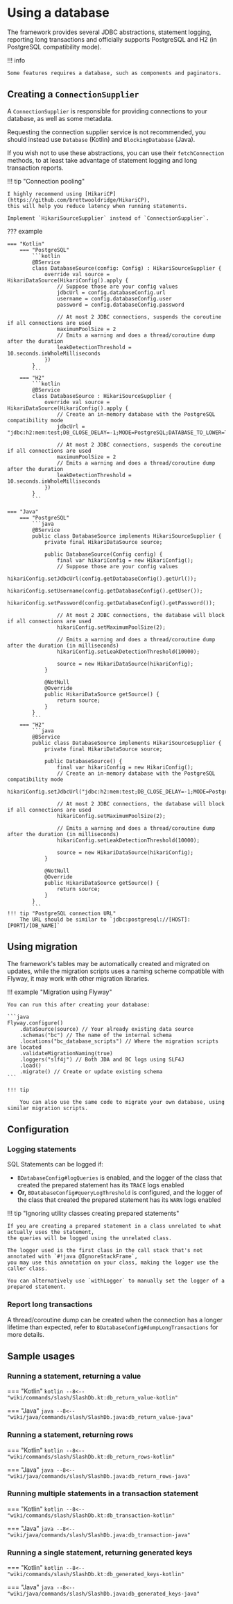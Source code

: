 # Using a database

The framework provides several JDBC abstractions, statement logging, reporting long transactions
and officially supports PostgreSQL and H2 (in PostgreSQL compatibility mode).

!!! info

    Some features requires a database, such as components and paginators.

[//]: # (TODO add components link above)

## Creating a `ConnectionSupplier`

A `ConnectionSupplier` is responsible for providing connections to your database, as well as some metadata.

Requesting the connection supplier service is not recommended,
you should instead use `Database` (Kotlin) and `BlockingDatabase` (Java).

If you wish not to use these abstractions, you can use their `fetchConnection` methods,
to at least take advantage of statement logging and long transaction reports.

!!! tip "Connection pooling"

    I highly recommend using [HikariCP](https://github.com/brettwooldridge/HikariCP), 
    this will help you reduce latency when running statements.

    Implement `HikariSourceSupplier` instead of `ConnectionSupplier`.

??? example

    === "Kotlin"
        === "PostgreSQL"
            ```kotlin
            @BService
            class DatabaseSource(config: Config) : HikariSourceSupplier {
                override val source = HikariDataSource(HikariConfig().apply {
                    // Suppose those are your config values
                    jdbcUrl = config.databaseConfig.url
                    username = config.databaseConfig.user
                    password = config.databaseConfig.password
            
                    // At most 2 JDBC connections, suspends the coroutine if all connections are used
                    maximumPoolSize = 2
                    // Emits a warning and does a thread/coroutine dump after the duration
                    leakDetectionThreshold = 10.seconds.inWholeMilliseconds
                })
            }
            ```
        === "H2"
            ```kotlin
            @BService
            class DatabaseSource : HikariSourceSupplier {
                override val source = HikariDataSource(HikariConfig().apply {
                    // Create an in-memory database with the PostgreSQL compatibility mode
                    jdbcUrl = "jdbc:h2:mem:test;DB_CLOSE_DELAY=-1;MODE=PostgreSQL;DATABASE_TO_LOWER=TRUE;DEFAULT_NULL_ORDERING=HIGH"
            
                    // At most 2 JDBC connections, suspends the coroutine if all connections are used
                    maximumPoolSize = 2
                    // Emits a warning and does a thread/coroutine dump after the duration
                    leakDetectionThreshold = 10.seconds.inWholeMilliseconds
                })
            }
            ```

    === "Java"
        === "PostgreSQL"
            ```java
            @BService
            public class DatabaseSource implements HikariSourceSupplier {
                private final HikariDataSource source;
            
                public DatabaseSource(Config config) {
                    final var hikariConfig = new HikariConfig();
                    // Suppose those are your config values
                    hikariConfig.setJdbcUrl(config.getDatabaseConfig().getUrl());
                    hikariConfig.setUsername(config.getDatabaseConfig().getUser());
                    hikariConfig.setPassword(config.getDatabaseConfig().getPassword());
            
                    // At most 2 JDBC connections, the database will block if all connections are used
                    hikariConfig.setMaximumPoolSize(2);
            
                    // Emits a warning and does a thread/coroutine dump after the duration (in milliseconds)
                    hikariConfig.setLeakDetectionThreshold(10000);
            
                    source = new HikariDataSource(hikariConfig);
                }
            
                @NotNull
                @Override
                public HikariDataSource getSource() {
                    return source;
                }
            }
            ```
        === "H2"
            ```java
            @BService
            public class DatabaseSource implements HikariSourceSupplier {
                private final HikariDataSource source;
            
                public DatabaseSource() {
                    final var hikariConfig = new HikariConfig();
                    // Create an in-memory database with the PostgreSQL compatibility mode
                    hikariConfig.setJdbcUrl("jdbc:h2:mem:test;DB_CLOSE_DELAY=-1;MODE=PostgreSQL;DATABASE_TO_LOWER=TRUE;DEFAULT_NULL_ORDERING=HIGH");
            
                    // At most 2 JDBC connections, the database will block if all connections are used
                    hikariConfig.setMaximumPoolSize(2);
            
                    // Emits a warning and does a thread/coroutine dump after the duration (in milliseconds)
                    hikariConfig.setLeakDetectionThreshold(10000);
            
                    source = new HikariDataSource(hikariConfig);
                }
            
                @NotNull
                @Override
                public HikariDataSource getSource() {
                    return source;
                }
            }
            ```
    !!! tip "PostgreSQL connection URL"
        The URL should be similar to `jdbc:postgresql://[HOST]:[PORT]/[DB_NAME]`

## Using migration
The framework's tables may be automatically created and migrated on updates,
while the migration scripts uses a naming scheme compatible with Flyway, it may work with other migration libraries.

!!! example "Migration using Flyway"

    You can run this after creating your database:

    ```java
    Flyway.configure()
        .dataSource(source) // Your already existing data source
        .schemas("bc") // The name of the internal schema
        .locations("bc_database_scripts") // Where the migration scripts are located
        .validateMigrationNaming(true)
        .loggers("slf4j") // Both JDA and BC logs using SLF4J
        .load()
        .migrate() // Create or update existing schema
    ```

    !!! tip

        You can also use the same code to migrate your own database, using similar migration scripts.

## Configuration
### Logging statements
SQL Statements can be logged if:

- `BDatabaseConfig#logQueries` is enabled,
  and the logger of the class that created the prepared statement has its `TRACE` logs enabled
- **Or,** `BDatabaseConfig#queryLogThreshold` is configured,
  and the logger of the class that created the prepared statement has its `WARN` logs enabled

!!! tip "Ignoring utility classes creating prepared statements"

    If you are creating a prepared statement in a class unrelated to what actually uses the statement,
    the queries will be logged using the unrelated class.
    
    The logger used is the first class in the call stack that's not annotated with `#!java @IgnoreStackFrame`,
    you may use this annotation on your class, making the logger use the caller class.
    
    You can alternatively use `withLogger` to manually set the logger of a prepared statement.

### Report long transactions
A thread/coroutine dump can be created when the connection has a longer lifetime than expected,
refer to `BDatabaseConfig#dumpLongTransactions` for more details.

## Sample usages

[//]: # (TODO waiting on https://github.com/facelessuser/pymdown-extensions/issues/2217 ?)
### Running a statement, returning a value
=== "Kotlin"
    ```kotlin
    --8<-- "wiki/commands/slash/SlashDb.kt:db_return_value-kotlin"
    ```

=== "Java"
    ```java
    --8<-- "wiki/java/commands/slash/SlashDb.java:db_return_value-java"
    ```

### Running a statement, returning rows
=== "Kotlin"
    ```kotlin
    --8<-- "wiki/commands/slash/SlashDb.kt:db_return_rows-kotlin"
    ```

=== "Java"
    ```java
    --8<-- "wiki/java/commands/slash/SlashDb.java:db_return_rows-java"
    ```

### Running multiple statements in a transaction statement
=== "Kotlin"
    ```kotlin
    --8<-- "wiki/commands/slash/SlashDb.kt:db_transaction-kotlin"
    ```

=== "Java"
    ```java
    --8<-- "wiki/java/commands/slash/SlashDb.java:db_transaction-java"
    ```

### Running a single statement, returning generated keys
=== "Kotlin"
    ```kotlin
    --8<-- "wiki/commands/slash/SlashDb.kt:db_generated_keys-kotlin"
    ```

=== "Java"
    ```java
    --8<-- "wiki/java/commands/slash/SlashDb.java:db_generated_keys-java"
    ```